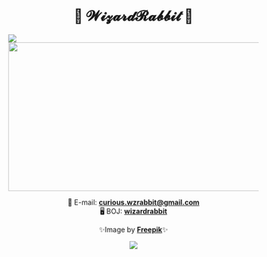 <div align="center">
  <h1 style="display: inline-block">🎩 𝓦𝓲𝔃𝓪𝓻𝓭𝓡𝓪𝓫𝓫𝓲𝓽 🐇</h1>
</div>

<img src="https://github.com/wzrabbit/wzrabbit/assets/87642422/3d601f2a-26b0-4076-9525-a8e1409e9509" />

<div align="center">
  <a href="https://www.solve-nyang.com" style="text-align:center"><img src="https://api.solve-nyang.com/compose/wizardrabbit" width="600" height="300"/></a>
</div>

<p align="center">
📧 E-mail: <b><a href="mailto:curious.wzrabbit@gmail.com">curious.wzrabbit@gmail.com</a></b><br>
🖥️ BOJ: <b><a href="https://acmicpc.net/user/wizardrabbit">wizardrabbit</a></b>
</p>

<p align="center">
✨Image by <b><a href="https://www.freepik.com/">Freepik</a></b>✨
</p>
<p align="center">
  <a href="https://hits.seeyoufarm.com"><img src="https://hits.seeyoufarm.com/api/count/incr/badge.svg?url=https%3A%2F%2Fgithub.com%2Fwzrabbit&count_bg=%23c79b5a&title_bg=%23222222&icon=&icon_color=%23E7E7E7&title=Visitors&edge_flat=true"/></a>
</p>
